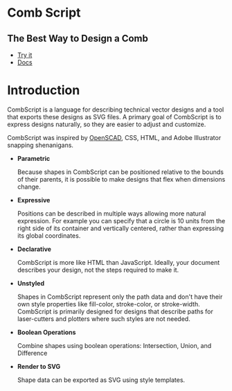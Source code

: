 # Comb Script
## The Best Way to Design a Comb

- [Try it](http://combscript.justinbakse.com/)
- [Docs](http://combscript.justinbakse.com/docs.html)


 # Introduction

CombScript is a language for describing technical vector designs and a tool that exports these designs as SVG files. A primary goal of CombScript is to express designs naturally, so they are easier to adjust and customize.

CombScript was inspired by [OpenSCAD](http://www.openscad.org/), CSS, HTML, and Adobe Illustrator snapping shenanigans.

-	**Parametric**

	Because shapes in CombScript can be positioned relative to the bounds of their parents, it is possible to make designs that flex when dimensions change.

-	**Expressive**

	Positions can be described in multiple ways allowing more natural expression. For example you can specify that a circle is 10 units from the right side of its container and vertically centered, rather than expressing its global coordinates.

-	**Declarative**

	CombScript is more like HTML than JavaScript. Ideally, your document describes your design, not the steps required to make it.

-	**Unstyled**

	Shapes in CombScript represent only the path data and don't have their own style properties like fill-color, stroke-color, or stroke-width. CombScript is primarily designed for designs that describe paths for laser-cutters and plotters where such styles are not needed.

-	**Boolean Operations**

	Combine shapes using boolean operations: Intersection, Union, and Difference

-	**Render to SVG**

	Shape data can be exported as SVG using style templates.

